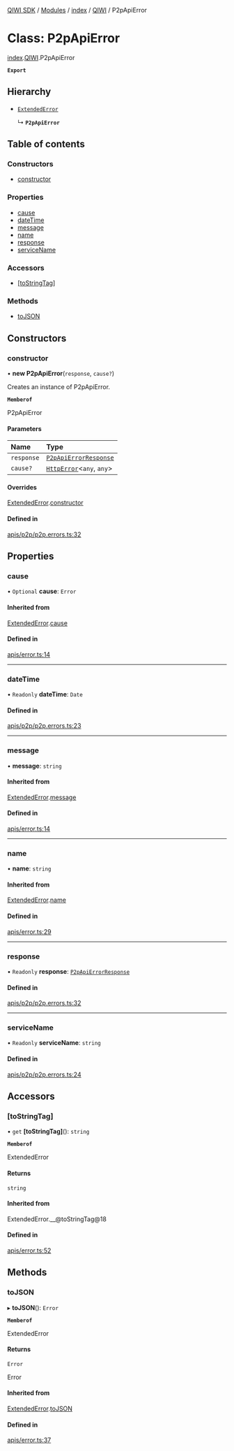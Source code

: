 [QIWI SDK](../README.md) / [Modules](../modules.md) / [index](../modules/index.md) / [QIWI](../modules/index.QIWI.md) / P2pApiError

# Class: P2pApiError

[index](../modules/index.md).[QIWI](../modules/index.QIWI.md).P2pApiError

**`Export`**

## Hierarchy

- [`ExtendedError`](index._internal_.ExtendedError.md)

  ↳ **`P2pApiError`**

## Table of contents

### Constructors

- [constructor](index.QIWI.P2pApiError.md#constructor)

### Properties

- [cause](index.QIWI.P2pApiError.md#cause)
- [dateTime](index.QIWI.P2pApiError.md#datetime)
- [message](index.QIWI.P2pApiError.md#message)
- [name](index.QIWI.P2pApiError.md#name)
- [response](index.QIWI.P2pApiError.md#response)
- [serviceName](index.QIWI.P2pApiError.md#servicename)

### Accessors

- [[toStringTag]](index.QIWI.P2pApiError.md#[tostringtag])

### Methods

- [toJSON](index.QIWI.P2pApiError.md#tojson)

## Constructors

### constructor

• **new P2pApiError**(`response`, `cause?`)

Creates an instance of P2pApiError.

**`Memberof`**

P2pApiError

#### Parameters

| Name | Type |
| :------ | :------ |
| `response` | [`P2pApiErrorResponse`](../modules/index.QIWI.md#p2papierrorresponse) |
| `cause?` | [`HttpError`](index.QIWI.HttpError.md)<`any`, `any`\> |

#### Overrides

[ExtendedError](index._internal_.ExtendedError.md).[constructor](index._internal_.ExtendedError.md#constructor)

#### Defined in

[apis/p2p/p2p.errors.ts:32](https://github.com/AlexXanderGrib/node-qiwi-sdk/blob/4602c58/src/apis/p2p/p2p.errors.ts#L32)

## Properties

### cause

• `Optional` **cause**: `Error`

#### Inherited from

[ExtendedError](index._internal_.ExtendedError.md).[cause](index._internal_.ExtendedError.md#cause)

#### Defined in

[apis/error.ts:14](https://github.com/AlexXanderGrib/node-qiwi-sdk/blob/4602c58/src/apis/error.ts#L14)

___

### dateTime

• `Readonly` **dateTime**: `Date`

#### Defined in

[apis/p2p/p2p.errors.ts:23](https://github.com/AlexXanderGrib/node-qiwi-sdk/blob/4602c58/src/apis/p2p/p2p.errors.ts#L23)

___

### message

• **message**: `string`

#### Inherited from

[ExtendedError](index._internal_.ExtendedError.md).[message](index._internal_.ExtendedError.md#message)

#### Defined in

[apis/error.ts:14](https://github.com/AlexXanderGrib/node-qiwi-sdk/blob/4602c58/src/apis/error.ts#L14)

___

### name

• **name**: `string`

#### Inherited from

[ExtendedError](index._internal_.ExtendedError.md).[name](index._internal_.ExtendedError.md#name)

#### Defined in

[apis/error.ts:29](https://github.com/AlexXanderGrib/node-qiwi-sdk/blob/4602c58/src/apis/error.ts#L29)

___

### response

• `Readonly` **response**: [`P2pApiErrorResponse`](../modules/index.QIWI.md#p2papierrorresponse)

#### Defined in

[apis/p2p/p2p.errors.ts:32](https://github.com/AlexXanderGrib/node-qiwi-sdk/blob/4602c58/src/apis/p2p/p2p.errors.ts#L32)

___

### serviceName

• `Readonly` **serviceName**: `string`

#### Defined in

[apis/p2p/p2p.errors.ts:24](https://github.com/AlexXanderGrib/node-qiwi-sdk/blob/4602c58/src/apis/p2p/p2p.errors.ts#L24)

## Accessors

### [toStringTag]

• `get` **[toStringTag]**(): `string`

**`Memberof`**

ExtendedError

#### Returns

`string`

#### Inherited from

ExtendedError.\_\_@toStringTag@18

#### Defined in

[apis/error.ts:52](https://github.com/AlexXanderGrib/node-qiwi-sdk/blob/4602c58/src/apis/error.ts#L52)

## Methods

### toJSON

▸ **toJSON**(): `Error`

**`Memberof`**

ExtendedError

#### Returns

`Error`

Error

#### Inherited from

[ExtendedError](index._internal_.ExtendedError.md).[toJSON](index._internal_.ExtendedError.md#tojson)

#### Defined in

[apis/error.ts:37](https://github.com/AlexXanderGrib/node-qiwi-sdk/blob/4602c58/src/apis/error.ts#L37)
